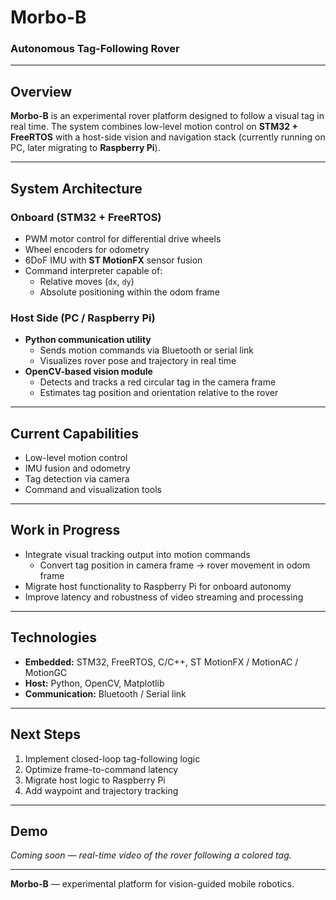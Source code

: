 # Morbo-B
### Autonomous Tag-Following Rover

---

## Overview

**Morbo-B** is an experimental rover platform designed to follow a visual tag in real time.
The system combines low-level motion control on **STM32 + FreeRTOS** with a host-side vision and navigation stack (currently running on PC, later migrating to **Raspberry Pi**).

---

## System Architecture

### Onboard (STM32 + FreeRTOS)
- PWM motor control for differential drive wheels
- Wheel encoders for odometry
- 6DoF IMU with **ST MotionFX** sensor fusion
- Command interpreter capable of:
  - Relative moves (`dx`, `dy`)
  - Absolute positioning within the odom frame

### Host Side (PC / Raspberry Pi)
- **Python communication utility**
  - Sends motion commands via Bluetooth or serial link
  - Visualizes rover pose and trajectory in real time
- **OpenCV-based vision module**
  - Detects and tracks a red circular tag in the camera frame
  - Estimates tag position and orientation relative to the rover

---

## Current Capabilities
- Low-level motion control
- IMU fusion and odometry
- Tag detection via camera
- Command and visualization tools

---

## Work in Progress
- Integrate visual tracking output into motion commands
  - Convert tag position in camera frame → rover movement in odom frame
- Migrate host functionality to Raspberry Pi for onboard autonomy
- Improve latency and robustness of video streaming and processing

---

## Technologies
- **Embedded:** STM32, FreeRTOS, C/C++, ST MotionFX / MotionAC / MotionGC
- **Host:** Python, OpenCV, Matplotlib
- **Communication:** Bluetooth / Serial link

---

## Next Steps
1. Implement closed-loop tag-following logic
2. Optimize frame-to-command latency
3. Migrate host logic to Raspberry Pi
4. Add waypoint and trajectory tracking

---

## Demo
*Coming soon — real-time video of the rover following a colored tag.*

---

**Morbo-B** — experimental platform for vision-guided mobile robotics.
